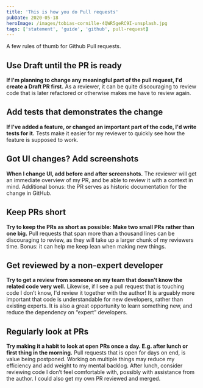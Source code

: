 ```yaml
---
title: 'This is how you do Pull requests'
pubDate: 2020-05-18
heroImage: /images/tobias-cornille-4QWR5geRC9I-unsplash.jpg
tags: ['statement', 'guide', 'github', pull-request]
---
```


A few rules of thumb for Github Pull requests.

## Use Draft until the PR is ready

**If I'm planning to change any meaningful part of the pull request, I'd create a Draft PR first.** As a reviewer, it can be quite discouraging to review code that is later refactored or otherwise makes me have to review again.

## Add tests that demonstrates the change

**If I've added a feature, or changed an important part of the code, I'd write tests for it.** Tests make it easier for my reviewer to quickly see how the feature is supposed to work.

## Got UI changes? Add screenshots

**When I change UI, add before and after screenshots.** The reviewer will get an immediate overview of my PR, and be able to review it with a context in mind. Additional bonus: the PR serves as historic documentation for the change in GitHub.

## Keep PRs short

**Try to keep the PRs as short as possible: Make two small PRs rather than one big.** Pull requests that span more than a thousand lines can be discouraging to review, as they will take up a larger chunk of my reviewers time. Bonus: it can help me keep lean when making new things.

## Get reviewed by a non-expert developer

**Try to get a review from someone on my team that doesn’t know the related code very well.** Likewise, if I see a pull request that is touching code I don’t know, I'd review it together with the author! It is arguably more important that code is understandable for new developers, rather than existing experts. It is also a great opportunity to learn something new, and reduce the dependency on “expert” developers.

## Regularly look at PRs

**Try making it a habit to look at open PRs once a day. E.g. after lunch or first thing in the morning.** Pull requests that is open for days on end, is value being postponed. Working on multiple things may reduce my efficiency and add weight to my mental backlog. After lunch, consider reviewing code I don’t feel comfortable with, possibly with assistance from the author. I could also get my own PR reviewed and merged.
